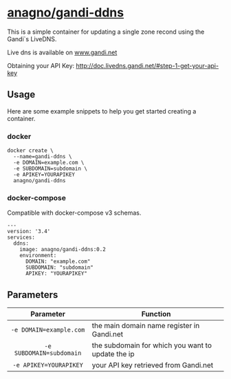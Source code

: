 # [anagno/gandi-ddns](https://github.com/anagno/gandi-ddns)

This is a simple container for updating a single zone recond using the Gandi`s LiveDNS.

Live dns is available on www.gandi.net

Obtaining your API Key: http://doc.livedns.gandi.net/#step-1-get-your-api-key


## Usage

Here are some example snippets to help you get started creating a container.

### docker

```
docker create \
  --name=gandi-ddns \
  -e DOMAIN=example.com \
  -e SUBDOMAIN=subdomain \
  -e APIKEY=YOURAPIKEY
  anagno/gandi-ddns
```

### docker-compose

Compatible with docker-compose v3 schemas.

```
---
version: '3.4'
services:
  ddns:
    image: anagno/gandi-ddns:0.2
    environment:
      DOMAIN: "example.com"
      SUBDOMAIN: "subdomain"
      APIKEY: "YOURAPIKEY"
```


## Parameters

| Parameter | Function |
| :----: | --- |
| `-e DOMAIN=example.com`  | the main domain name register in Gandi.net |
| `-e SUBDOMAIN=subdomain` | the subdomain for which you want to update the ip |
| `-e APIKEY=YOURAPIKEY`   | your API key retrieved from Gandi.net |

